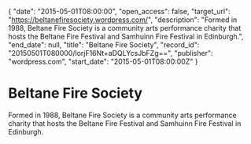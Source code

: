 {
  "date": "2015-05-01T08:00:00", 
  "open_access": false, 
  "target_url": "https://beltanefiresociety.wordpress.com/", 
  "description": "Formed in 1988, Beltane Fire Society is a community arts performance charity that hosts the Beltane Fire Festival and Samhuinn Fire Festival in Edinburgh.", 
  "end_date": null, 
  "title": "Beltane Fire Society", 
  "record_id": "20150501T080000/lorjF16Nt+aDQLYcsJbFZg==", 
  "publisher": "wordpress.com", 
  "start_date": "2015-05-01T08:00:00Z"
}

# Beltane Fire Society

Formed in 1988, Beltane Fire Society is a community arts performance charity that hosts the Beltane Fire Festival and Samhuinn Fire Festival in Edinburgh.